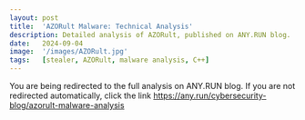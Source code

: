 ```yaml
---
layout: post
title:  'AZORult Malware: Technical Analysis'
description: Detailed analysis of AZORult, published on ANY.RUN blog.
date:   2024-09-04
image:  '/images/AZORult.jpg'
tags:   [stealer, AZORult, malware analysis, C++]
---
```

<html>
  <head>
    <meta http-equiv="refresh" content="3; url=https://any.run/cybersecurity-blog/azorult-malware-analysis">
  </head>
  <body>
    <p>You are being redirected to the full analysis on ANY.RUN blog. If you are not redirected automatically, click the link <a href="https://any.run/cybersecurity-blog/azorult-malware-analysis" target="_blank" rel="noopener noreferrer">https://any.run/cybersecurity-blog/azorult-malware-analysis</a></p>
  </body>
</html>